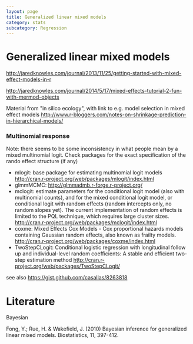 ```yaml
---
layout: page
title: Generalized linear mixed models
category: stats
subcategory: Regression
---
```


Generalized linear mixed models
===





http://jaredknowles.com/journal/2013/11/25/getting-started-with-mixed-effect-models-in-r

http://jaredknowles.com/journal/2014/5/17/mixed-effects-tutorial-2-fun-with-mermod-objects

Material from "in silico ecology", with link to e.g. model selection in mixed effect models
http://www.r-bloggers.com/notes-on-shrinkage-prediction-in-hierarchical-models/


### Multinomial response

Note: there seems to be some inconsistency in what people mean by a mixed multinomial logit. Check packages for the exact specification of the rando effect structure (if any)

* mlogit: base package for estimating multinomial logit models http://cran.r-project.org/web/packages/mlogit/index.html 
* glmmMCMC: http://glmmadmb.r-forge.r-project.org/
* mclogit: estimate parameters for the conditional logit model (also with multinomial counts), and for the mixed conditional logit model, or conditional logit with random effects (random intercepts only, no random slopes yet). The current implementation of random effects is limited to the PQL technique, which requires large cluster sizes. http://cran.r-project.org/web/packages/mclogit/index.html
* coxme: Mixed Effects Cox Models - Cox proportional hazards models containing Gaussian random effects, also known as frailty models. http://cran.r-project.org/web/packages/coxme/index.html
* TwoStepCLogit: Conditional logistic regression with longitudinal follow up and individual-level random coefficients: A stable and efficient two-step estimation method http://cran.r-project.org/web/packages/TwoStepCLogit/

see also https://gist.github.com/casallas/8263818

# Literature

Bayesian 

Fong, Y.; Rue, H. & Wakefield, J. (2010) Bayesian inference for generalized linear mixed models. Biostatistics, 11, 397-412.
